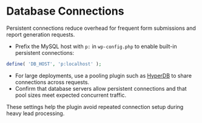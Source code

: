 # Database Connections

Persistent connections reduce overhead for frequent form submissions and
report generation requests.

- Prefix the MySQL host with `p:` in `wp-config.php` to enable built-in
    persistent connections:

```php
define( 'DB_HOST', 'p:localhost' );
```

- For large deployments, use a pooling plugin such as
    [HyperDB](https://wordpress.org/plugins/hyperdb/)
    to share connections across requests.
- Confirm that database servers allow persistent connections and that pool sizes
    meet expected concurrent traffic.

These settings help the plugin avoid repeated connection setup during heavy lead
processing.
